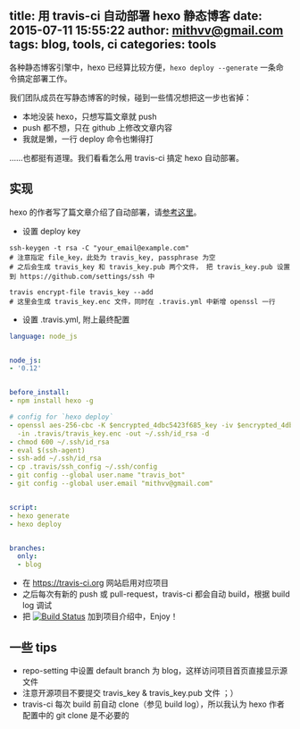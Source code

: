 title: 用 travis-ci 自动部署 hexo 静态博客
date: 2015-07-11 15:55:22
author: mithvv@gmail.com
tags: blog, tools, ci
categories: tools
---

各种静态博客引擎中，hexo 已经算比较方便，`hexo deploy --generate` 一条命令搞定部署工作。

我们团队成员在写静态博客的时候，碰到一些情况想把这一步也省掉：
- 本地没装 hexo，只想写篇文章就 push
- push 都不想，只在 github 上修改文章内容
- 我就是懒，一行 deploy 命令也懒得打

……也都挺有道理。我们看看怎么用 travis-ci 搞定 hexo 自动部署。

## 实现

hexo 的作者写了篇文章介绍了自动部署，请[参考这里](http://zespia.tw/blog/2015/01/21/continuous-deployment-to-github-with-travis/)。

- 设置 deploy key

```shell
ssh-keygen -t rsa -C "your_email@example.com"
# 注意指定 file_key，此处为 travis_key, passphrase 为空
# 之后会生成 travis_key 和 travis_key.pub 两个文件， 把 travis_key.pub 设置到 https://github.com/settings/ssh 中

travis encrypt-file travis_key --add
# 这里会生成 travis_key.enc 文件，同时在 .travis.yml 中新增 openssl 一行

```

- 设置 .travis.yml, 附上最终配置

```yml
language: node_js


node_js:
- '0.12'


before_install:
- npm install hexo -g

# config for `hexo deploy`
- openssl aes-256-cbc -K $encrypted_4dbc5423f685_key -iv $encrypted_4dbc5423f685_iv
  -in .travis/travis_key.enc -out ~/.ssh/id_rsa -d
- chmod 600 ~/.ssh/id_rsa
- eval $(ssh-agent)
- ssh-add ~/.ssh/id_rsa
- cp .travis/ssh_config ~/.ssh/config
- git config --global user.name "travis_bot"
- git config --global user.email "mithvv@gmail.com"


script:
- hexo generate
- hexo deploy


branches:
  only:
  - blog
```

- 在 https://travis-ci.org 网站启用对应项目
- 之后每次有新的 push 或 pull-request，travis-ci 都会自动 build，根据 build log 调试
- 把 [![Build Status](https://travis-ci.org/51offer/51offer.github.com.svg?branch=blog)](https://travis-ci.org/51offer/51offer.github.com) 加到项目介绍中，Enjoy！


## 一些 tips
- repo-setting 中设置 default branch 为 blog，这样访问项目首页直接显示源文件
- 注意开源项目不要提交 travis_key & travis_key.pub 文件 ；）
- travis-ci 每次 build 前自动 clone（参见 build log），所以我认为 hexo 作者配置中的 git clone 是不必要的
